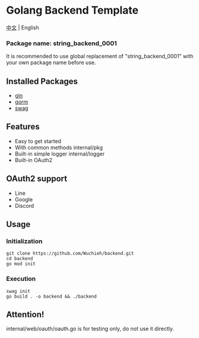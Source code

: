 # Golang Backend Template

[中文](README_TW.md) | English

### Package name: string_backend_0001

It is recommended to use global replacement of "string_backend_0001" with your own package name before use.

## Installed Packages

* [gin](https://github.com/gin-gonic/gin)
* [gorm](https://gorm.io/index.html)
* [swag](https://github.com/swaggo/swag)

## Features

* Easy to get started
* With common methods internal/pkg
* Built-in simple logger internal/logger
* Built-in OAuth2

## OAuth2 support

* Line
* Google
* Discord

## Usage

### Initialization

```shell
git clone https://github.com/Wuchieh/backend.git
cd backend
go mod init
```

### Execution

```shell
swag init
go build . -o backend && ./backend
```

## Attention!
internal/web/oauth/oauth.go is for testing only, do not use it directly.